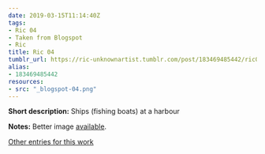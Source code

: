 ```yaml
---
date: 2019-03-15T11:14:40Z
tags:
- Ric 04
- Taken from Blogspot
- Ric
title: Ric 04
tumblr_url: https://ric-unknownartist.tumblr.com/post/183469485442/ric04
alias:
- 183469485442
resources:
- src: "_blogspot-04.png"
---
```


**Short description:** Ships (fishing boats) at a harbour

**Notes:** Better image [available](/post/sailings-boats-ric04).

[Other entries for this work](/tags/Ric-04)
